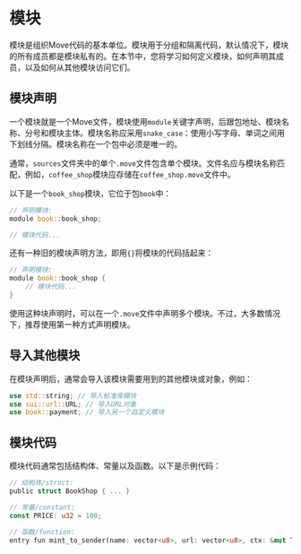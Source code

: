 # 模块

模块是组织Move代码的基本单位。模块用于分组和隔离代码，默认情况下，模块的所有成员都是模块私有的。在本节中，您将学习如何定义模块，如何声明其成员，以及如何从其他模块访问它们。

## 模块声明

一个模块就是一个Move文件，模块使用`module`关键字声明，后跟包地址、模块名称、分号和模块主体。模块名称应采用`snake_case`：使用小写字母、单词之间用下划线分隔。模块名称在一个包中必须是唯一的。

通常，`sources`文件夹中的单个`.move`文件包含单个模块。文件名应与模块名称匹配，例如，`coffee_shop`模块应存储在`coffee_shop.move`文件中。

以下是一个`book_shop`模块，它位于包`book`中：

```rust
// 声明模块:
module book::book_shop;

// 模块代码...
```

还有一种旧的模块声明方法，即用`{}`将模块的代码括起来：

```rust
// 声明模块:
module book::book_shop {
    // 模块代码...
}
```

使用这种块声明时，可以在一个`.move`文件中声明多个模块。不过，大多数情况下，推荐使用第一种方式声明模块。

## 导入其他模块

在模块声明后，通常会导入该模块需要用到的其他模块或对象，例如：

```rust
use std::string; // 导入标准库模块
use sui::url::URL; // 导入URL对象
use book::payment; // 导入另一个自定义模块
```

## 模块代码

模块代码通常包括结构体、常量以及函数。以下是示例代码：

```rust
// 结构体/struct:
public struct BookShop { ... }

// 常量/constant:
const PRICE: u32 = 100;

// 函数/function:
entry fun mint_to_sender(name: vector<u8>, url: vector<u8>, ctx: &mut TxContext) { ... }
```
